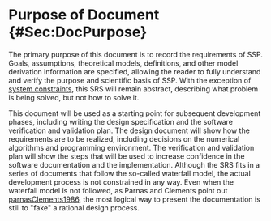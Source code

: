 # Purpose of Document {#Sec:DocPurpose}

The primary purpose of this document is to record the requirements of SSP. Goals, assumptions, theoretical models, definitions, and other model derivation information are specified, allowing the reader to fully understand and verify the purpose and scientific basis of SSP. With the exception of [system constraints](./SecSysConstraints.md#Sec:SysConstraints), this SRS will remain abstract, describing what problem is being solved, but not how to solve it.

This document will be used as a starting point for subsequent development phases, including writing the design specification and the software verification and validation plan. The design document will show how the requirements are to be realized, including decisions on the numerical algorithms and programming environment. The verification and validation plan will show the steps that will be used to increase confidence in the software documentation and the implementation. Although the SRS fits in a series of documents that follow the so-called waterfall model, the actual development process is not constrained in any way. Even when the waterfall model is not followed, as Parnas and Clements point out [parnasClements1986](./SecReferences.md#parnasClements1986), the most logical way to present the documentation is still to "fake" a rational design process.

